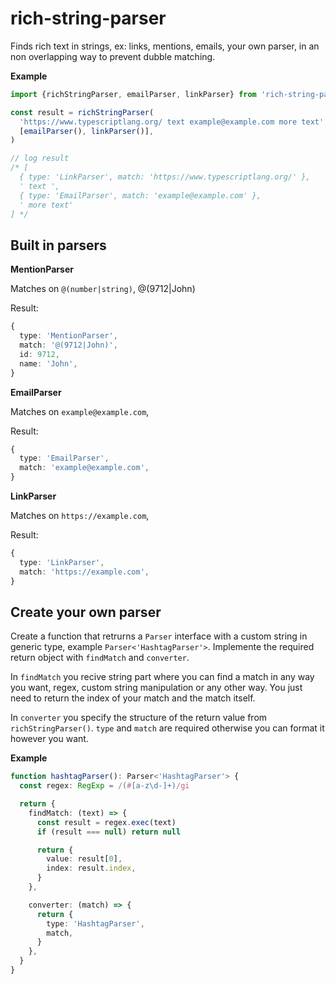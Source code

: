 # rich-string-parser

Finds rich text in strings, ex: links, mentions, emails, your own parser, in an non overlapping way to prevent dubble matching.

**Example**

```typescript
import {richStringParser, emailParser, linkParser} from 'rich-string-parser'

const result = richStringParser(
  'https://www.typescriptlang.org/ text example@example.com more text',
  [emailParser(), linkParser()],
)

// log result
/* [
  { type: 'LinkParser', match: 'https://www.typescriptlang.org/' },
  ' text ',
  { type: 'EmailParser', match: 'example@example.com' },
  ' more text'
] */
```

## Built in parsers

**MentionParser**

Matches on `@(number|string)`, @(9712|John)

Result:

```typescript
{
  type: 'MentionParser',
  match: '@(9712|John)',
  id: 9712,
  name: 'John',
}
```

**EmailParser**

Matches on `example@example.com`,

Result:

```typescript
{
  type: 'EmailParser',
  match: 'example@example.com',
}
```

**LinkParser**

Matches on `https://example.com`,

Result:

```typescript
{
  type: 'LinkParser',
  match: 'https://example.com',
}
```

## Create your own parser

Create a function that retrurns a `Parser` interface with a custom string in generic type, example `Parser<'HashtagParser'>`.
Implemente the required return object with `findMatch` and `converter`.

In `findMatch` you recive string part where you can find a match in any way you want, regex, custom string manipulation or any other way.
You just need to return the index of your match and the match itself.

In `converter` you specify the structure of the return value from `richStringParser()`. `type` and `match` are required otherwise you can format it however you want.

**Example**

```typescript
function hashtagParser(): Parser<'HashtagParser'> {
  const regex: RegExp = /(#[a-z\d-]+)/gi

  return {
    findMatch: (text) => {
      const result = regex.exec(text)
      if (result === null) return null

      return {
        value: result[0],
        index: result.index,
      }
    },

    converter: (match) => {
      return {
        type: 'HashtagParser',
        match,
      }
    },
  }
}
```

